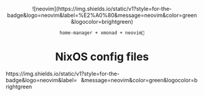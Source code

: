 <p align="center">![neovim](https://img.shields.io/static/v1?style=for-the-badge&logo=neovim&label=%E2%A0%80&message=neovim&color=green&logocolor=brightgreen)</p>
<p align="center"><code>home-manager + xmonad + neovim💛</code></p>

<h1 align="center">NixOS config files</h1>
https://img.shields.io/static/v1?style=for-the-badge&logo=neovim&label=⠀&message=neovim&color=green&logocolor=brightgreen
